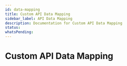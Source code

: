 ```yaml
---
id: data-mapping
title: Custom API Data Mapping
sidebar_label: API Data Mapping
description: Documentation for Custom API Data Mapping
status: 
whatsPending: 
---
```


# Custom API Data Mapping

